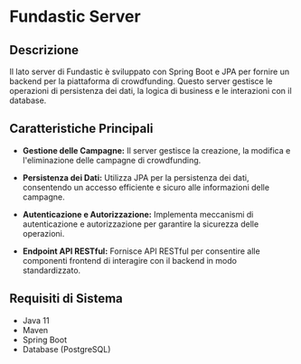 # Fundastic Server

## Descrizione

Il lato server di Fundastic è sviluppato con Spring Boot e JPA per fornire un backend per la piattaforma di crowdfunding. Questo server gestisce le operazioni di persistenza dei dati, la logica di business e le interazioni con il database.

## Caratteristiche Principali

- **Gestione delle Campagne:** Il server gestisce la creazione, la modifica e l'eliminazione delle campagne di crowdfunding.

- **Persistenza dei Dati:** Utilizza JPA per la persistenza dei dati, consentendo un accesso efficiente e sicuro alle informazioni delle campagne.

- **Autenticazione e Autorizzazione:** Implementa meccanismi di autenticazione e autorizzazione per garantire la sicurezza delle operazioni.

- **Endpoint API RESTful:** Fornisce API RESTful per consentire alle componenti frontend di interagire con il backend in modo standardizzato.

## Requisiti di Sistema

- Java 11
- Maven
- Spring Boot
- Database (PostgreSQL)
